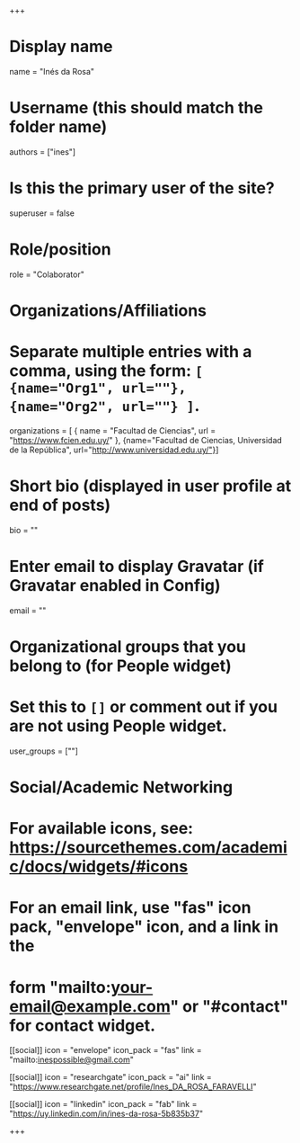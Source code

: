 +++
# Display name
name = "Inés da Rosa"

# Username (this should match the folder name)
authors = ["ines"]

# Is this the primary user of the site?
superuser = false

# Role/position
role = "Colaborator"

# Organizations/Affiliations
#   Separate multiple entries with a comma, using the form: `[ {name="Org1", url=""}, {name="Org2", url=""} ]`.
organizations = [ { name = "Facultad de Ciencias", url = "https://www.fcien.edu.uy/" }, {name="Facultad de Ciencias, Universidad de la República", url="http://www.universidad.edu.uy/"}]

# Short bio (displayed in user profile at end of posts)
bio = ""

# Enter email to display Gravatar (if Gravatar enabled in Config)
email = ""


# Organizational groups that you belong to (for People widget)
#   Set this to `[]` or comment out if you are not using People widget.
user_groups = [""]

# Social/Academic Networking
# For available icons, see: https://sourcethemes.com/academic/docs/widgets/#icons
#   For an email link, use "fas" icon pack, "envelope" icon, and a link in the
#   form "mailto:your-email@example.com" or "#contact" for contact widget.

[[social]]
  icon = "envelope"
  icon_pack = "fas"
  link = "mailto:inespossible@gmail.com"

[[social]]
  icon = "researchgate"
  icon_pack = "ai"
  link = "https://www.researchgate.net/profile/Ines_DA_ROSA_FARAVELLI"
  
[[social]]
  icon = "linkedin"
  icon_pack = "fab"
  link = "https://uy.linkedin.com/in/ines-da-rosa-5b835b37"


+++

